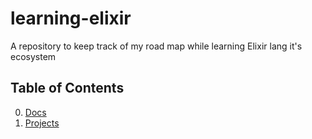 # learning-elixir

A repository to keep track of my road map while learning Elixir lang it's ecosystem

## Table of Contents

0. [Docs](./docs/)
1. [Projects](./projects/)
